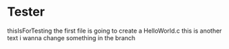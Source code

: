 # Tester
 thisIsForTesting
the first file is going to create a HelloWorld.c
this is another text 
i wanna change something in the branch